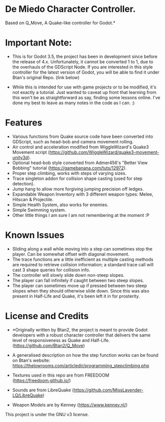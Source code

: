 # De Miedo Character Controller.
Based on Q_Move, A Quake-like controller for Godot.* 

# Important Note:
  - This is for Godot 3.5, the project has been in development since before the release of 4.x. Unfortunately, it cannot be converted 1 to 1, due to the overhauls of the GDScript Node. If you are interested in this style controller for the latest version of Godot, you will be able to find it under Btan's original Repo. (link below)

  - While this is intended for use with game projects or to be modified, it's not exactly a tutorial. Just wanted to caveat up front that learning from this won't be as straightforward as say, finding some lessons online. I've done my best to leave as many notes in the code as I can. :)

# Features
  - Various functions from Quake source code have been converted into GDScript, such as head-bob and camera movement rolling. 
  - Air control and acceleration modified from WiggleWizard's Quake3 Movement script (https://github.com/WiggleWizard/quake3-movement-unity3d).
  - Optional head-bob style converted from Admer456's "Better View Bobbing" tutorial (https://gamebanana.com/tuts/12972).
  - Proper step climbing, works with steps of varying sizes.
  - Trace singleton addon for collision shape casting (used for step detection).
  - Jump hang to allow more forgiving jumping precision off ledges.
  - Expandable Weapon Inventory with 3 different weapon types: Melee, Hitscan & Projectile.
  - Simple Health System, also works for enemies.
  - Simple Swimming system.
  - Other little things I am sure I am not remembering at the moment :P

# Known Issues
  - Sliding along a wall while moving into a step can sometimes stop the player. Can be somewhat offset with diagonal movement.
  - The trace functions are a little inefficient as multiple casting methods are required to retrieve collision information; a standard trace call will cast 3 shape queries for collision info.
  - The controller will slowly slide down non-steep slopes.
  - The player can fall infinitely if caught between two steep slopes.
  - The player can sometimes move up if pressed between two steep slopes when they should otherwise slide down. Since this was also present in Half-Life and Quake, it's been left it in for prosterity.


# License and Credits
  - *Originally written by Btan2, the project is meant to provide Godot developers with a robust character controller that delivers the same level of responsiveness as Quake and Half-Life. 
(https://github.com/Btan2/Q_Move)
  - A generalised description on how the step function works can be found on Btan's website: https://thelowrooms.com/articledir/programming_stepclimbing.php

  - Textures used in this repo are from FREEDOOM (https://freedoom.github.io/)
  - Sounds are from LibreQuake (https://github.com/MissLavender-LQ/LibreQuake)
  - Weapon Models are by Kenney (https://www.kenney.nl/)

This project is under the GNU v3 license.
